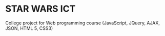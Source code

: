 # STAR WARS ICT
College project for Web programming course (JavaScript, JQuery, AJAX, JSON, HTML 5, CSS3)
